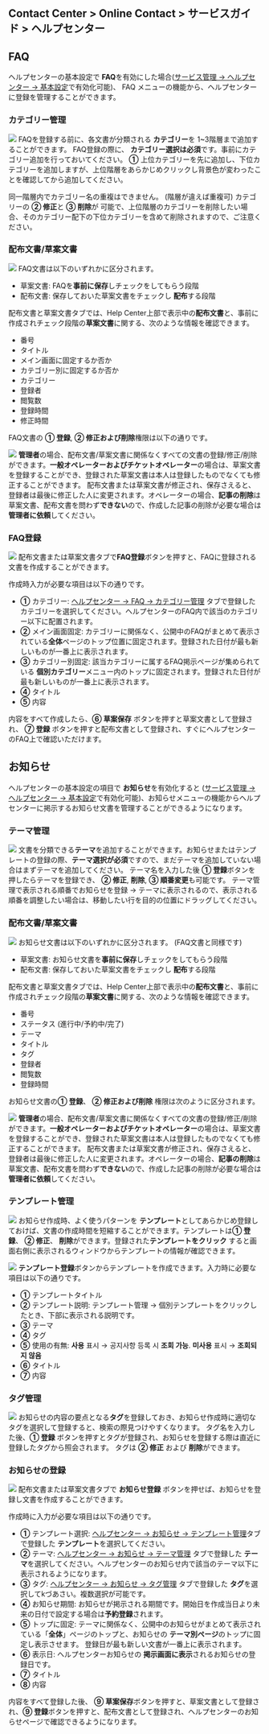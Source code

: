 ## Contact Center > Online Contact > サービスガイド > ヘルプセンター

## FAQ
ヘルプセンターの基本設定で **FAQ**を有効にした場合([サービス管理 → ヘルプセンター → 基本設定](https://docs.toast.com/ja/Contact%20Center/ja/online-contact-guide-service-management/#_36)で有効化可能)、 FAQ メニューの機能から、ヘルプセンターに登録を管理することができます。


### カテゴリー管理
![](http://static.toastoven.net/prod_contact_center/ja/3.1-(1)_ja.png)
FAQを登録する前に、各文書が分類される **カテゴリー**を 1~3階層まで追加することができます。 FAQ登録の際に、 **カテゴリー選択は必須**です。事前にカテゴリー追加を行っておいてください。 **①** 上位カテゴリーを先に追加し、下位カテゴリーを追加しますが、上位階層をあらかじめクリックし背景色が変わったことを確認してから追加してください。

同一階層内でカテゴリー名の重複はできません。 (階層が違えば重複可)
カテゴリーの **② 修正**と **③ 削除**が 可能で、上位階層のカテゴリーを削除したい場合、そのカテゴリー配下の下位カテゴリーを含めて削除されますので、ご注意ください。 


### 配布文書/草案文書
![](http://static.toastoven.net/prod_contact_center/ja/3.1-(2)_ja.png)
FAQ文書は以下のいずれかに区分されます。
-	草案文書: FAQを**事前に保存**しチェックをしてもらう段階
-	配布文書: 保存しておいた草案文書をチェックし **配布**する段階

配布文書と草案文書タブでは、Help Center上部で表示中の**配布文書**と、事前に作成されチェック段階の**草案文書**に関する、次のような情報を確認できます。
-	番号
-	タイトル
-	メイン画面に固定するか否か
-	カテゴリー別に固定するか否か
-	カテゴリー
-	登録者
-	閲覧数
-	登録時間
-	修正時間

FAQ文書の **① 登録**, **② 修正および削除**権限は以下の通りです。

![](http://static.toastoven.net/prod_contact_center/ja/3.1-(2)a_ja.png)
**管理者**の場合、配布文書/草案文書に関係なくすべての文書の登録/修正/削除ができます。**一般オペレーターおよびチケットオペレーター**の場合は、草案文書を登録することができ、登録された草案文書は本人は登録したものでなくても修正することができます。
配布文書または草案文書が修正され、保存さえると、登録者は最後に修正した人に変更されます。オペレーターの場合、**記事の削除**は草案文書、配布文書を問わず**できない**ので、作成した記事の削除が必要な場合は**管理者に依頼**してください。

### FAQ登録
![](http://static.toastoven.net/prod_contact_center/ja/3.1-(3)_ja.png)
配布文書または草案文書タブで**FAQ登録**ボタンを押すと、FAQに登録される文書を作成することができます。

作成時入力が必要な項目は以下の通りです。
-	**①** カテゴリー: [ヘルプセンター → FAQ → カテゴリー管理](https://docs.toast.com/ja/Contact%20Center/ja/online-contact-guide-help-center/#_1) タブで登録したカテゴリーを選択してください。ヘルプセンターのFAQ内で該当のカテゴリー以下に配置されます。
-	**②** メイン画面固定: カテゴリーに関係なく、公開中のFAQがまとめて表示されている**全体**ページのトップ位置に固定されます。登録された日付が最も新しいものが一番上に表示されます。
-	**③** カテゴリー別固定: 該当カテゴリーに属するFAQ掲示ページが集められている **個別カテゴリー**メニュー内のトップに固定されます。登録された日付が最も新しいものが一番上に表示されます。
-	**④** タイトル
-	**⑤** 内容

内容をすべて作成したら、**⑥ 草案保存** ボタンを押すと草案文書として登録され、 **⑦ 登録** ボタンを押すと配布文書として登録され、すぐにヘルプセンターのFAQ上で確認いただけます。


## お知らせ
ヘルプセンターの基本設定の項目で **お知らせ**を有効化すると ([サービス管理 → ヘルプセンター → 基本設定](https://docs.toast.com/ja/Contact%20Center/ja/online-contact-guide-service-management/#_36)で有効化可能)、お知らせメニューの機能からヘルプセンターに掲示するお知らせ文書を管理することができるようになります。


### テーマ管理
![](http://static.toastoven.net/prod_contact_center/ja/3.2-(1)_ja.png)
文書を分類できる**テーマ**を追加することができます。お知らせまたはテンプレートの登録の際、**テーマ選択が必須**ですので、まだテーマを追加していない場合はまずテーマを追加してください。
テーマ名を入力した後 **① 登録**ボタンを押したらテーマを登録でき、 **② 修正**, **削除**, **③ 順番変更**も可能です。
テーマ管理で表示される順番でお知らせを登録 → テーマに表示されるので、表示される順番を調整したい場合は、移動したい行を目的の位置にドラッグしてください。



### 配布文書/草案文書
![](http://static.toastoven.net/prod_contact_center/ja/3.2-(2)_ja.png)
お知らせ文書は以下のいずれかに区分されます。 (FAQ文書と同様です)
-	草案文書: お知らせ文書を**事前に保存**しチェックをしてもらう段階
-	配布文書: 保存しておいた草案文書をチェックし **配布**する段階

配布文書と草案文書タブでは、Help Center上部で表示中の**配布文書**と、事前に作成されチェック段階の**草案文書**に関する、次のような情報を確認できます。
-	番号
-	ステータス (進行中/予約中/完了)
-	テーマ
-	タイトル
-	タグ
-	登録者
-	閲覧数
-	登録時間

お知らせ文書の**① 登録**、 **② 修正および削除** 権限は次のように区分されます。

![](http://static.toastoven.net/prod_contact_center/ja/3.1-(2)a_ja.png)
**管理者**の場合、配布文書/草案文書に関係なくすべての文書の登録/修正/削除ができます。**一般オペレーターおよびチケットオペレーター**の場合は、草案文書を登録することができ、登録された草案文書は本人は登録したものでなくても修正することができます。
配布文書または草案文書が修正され、保存さえると、登録者は最後に修正した人に変更されます。オペレーターの場合、**記事の削除**は草案文書、配布文書を問わず**できない**ので、作成した記事の削除が必要な場合は**管理者に依頼**してください。



### テンプレート管理
![](http://static.toastoven.net/prod_contact_center/ja/3.2-(3)_ja.png)
お知らせ作成時、よく使うパターンを **テンプレート**としてあらかじめ登録しておけば、文書の作成時間を短縮することができます。テンプレートは**① 登録**、 **② 修正**、 **削除**ができます。登録された**テンプレートをクリック**
すると画面右側に表示されるウィンドウからテンプレートの情報が確認できます。

![](http://static.toastoven.net/prod_contact_center/ja/3.2-(4)_ja.png)
**テンプレート登録**ボタンからテンプレートを作成できます。入力時に必要な項目は以下の通りです。
-	**①** テンプレートタイトル
-	**②** テンプレート説明: テンプレート管理 → 個別テンプレートをクリックしたとき、下部に表示される説明です。
-	**③** テーマ
-	**④** タグ
-	**⑤** 使用の有無: **사용** 표시 → 공지사항 등록 시 **조회 가능**. **미사용** 표시 → **조회되지 않음**
-	**⑥** タイトル
-	**⑦** 内容


### タグ管理
![](http://static.toastoven.net/prod_contact_center/ja/3.2-(5)_ja.png)
お知らせの内容の要点となる**タグ**を登録しておき、お知らせ作成時に適切なタグを選択して登録すると、検索の際見つけやすくなります。
タグ名を入力した後、**① 登録** ボタンを押すとタグが登録され、お知らせを登録する際は直近に登録したタグから照会されます。 タグは **② 修正** および **削除**ができます。


### お知らせの登録
![](http://static.toastoven.net/prod_contact_center/ja/3.2-(6)_ja.png)
配布文書または草案文書タブで **お知らせ登録** ボタンを押せば、お知らせを登録し文書を作成することができます。

作成時に入力が必要な項目は以下の通りです。
-	**①** テンプレート選択: [ヘルプセンター → お知らせ → テンプレート管理](https://docs.toast.com/ja/Contact%20Center/ja/online-contact-guide-help-center/#_6)タブで登録した **テンプレート**を選択してください。
-	**②** テーマ: [ヘルプセンター → お知らせ → テーマ管理](https://docs.toast.com/ja/Contact%20Center/ja/online-contact-guide-help-center/#_4) タブで登録した **テーマ**を選択してください。ヘルプセンターのお知らせ内で該当のテーマ以下に表示されるようになります。
-	**③** タグ: [ヘルプセンター → お知らせ → タグ管理](https://docs.toast.com/ja/Contact%20Center/ja/online-contact-guide-help-center/#_7) タブで登録した **タグ**を選択してkづあさい。複数選択が可能です。
-	**④** お知らせ期間: お知らせが掲示される期間です。開始日を作成当日より未来の日付で設定する場合は**予約登録**されます。
-	**⑤** トップに固定: テーマに関係なく、公開中のお知らせがまとめて表示されている「**全体**」ページのトップと、お知らせの **テーマ別ページ**のトップに固定し表示させます。 
    登録日が最も新しい文書が一番上に表示されます。
-	**⑥** 表示日: ヘルプセンターお知らせの **掲示画面に表示**されるお知らせの登録日です。
-	**⑦** タイトル
-	**⑧** 内容

内容をすべて登録した後、 **⑨ 草案保存**ボタンを押すと、草案文書として登録され、**⑨ 登録**ボタンを押すと、配布文書として登録され、ヘルプセンターのお知らせページで確認できるようになります。
